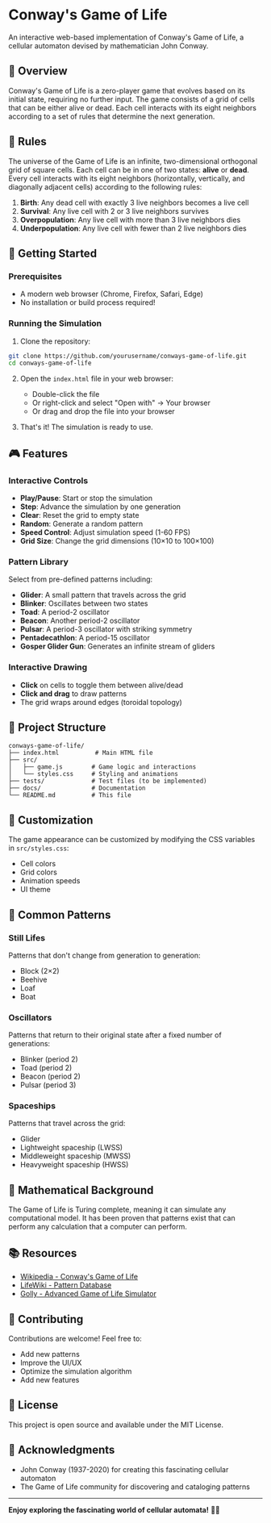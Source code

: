 # Conway's Game of Life

An interactive web-based implementation of Conway's Game of Life, a cellular automaton devised by mathematician John Conway.

## 🎯 Overview

Conway's Game of Life is a zero-player game that evolves based on its initial state, requiring no further input. The game consists of a grid of cells that can be either alive or dead. Each cell interacts with its eight neighbors according to a set of rules that determine the next generation.

## 📜 Rules

The universe of the Game of Life is an infinite, two-dimensional orthogonal grid of square cells. Each cell can be in one of two states: **alive** or **dead**. Every cell interacts with its eight neighbors (horizontally, vertically, and diagonally adjacent cells) according to the following rules:

1. **Birth**: Any dead cell with exactly 3 live neighbors becomes a live cell
2. **Survival**: Any live cell with 2 or 3 live neighbors survives
3. **Overpopulation**: Any live cell with more than 3 live neighbors dies
4. **Underpopulation**: Any live cell with fewer than 2 live neighbors dies

## 🚀 Getting Started

### Prerequisites

- A modern web browser (Chrome, Firefox, Safari, Edge)
- No installation or build process required!

### Running the Simulation

1. Clone the repository:
```bash
git clone https://github.com/yourusername/conways-game-of-life.git
cd conways-game-of-life
```

2. Open the `index.html` file in your web browser:
   - Double-click the file
   - Or right-click and select "Open with" → Your browser
   - Or drag and drop the file into your browser

3. That's it! The simulation is ready to use.

## 🎮 Features

### Interactive Controls

- **Play/Pause**: Start or stop the simulation
- **Step**: Advance the simulation by one generation
- **Clear**: Reset the grid to empty state
- **Random**: Generate a random pattern
- **Speed Control**: Adjust simulation speed (1-60 FPS)
- **Grid Size**: Change the grid dimensions (10×10 to 100×100)

### Pattern Library

Select from pre-defined patterns including:
- **Glider**: A small pattern that travels across the grid
- **Blinker**: Oscillates between two states
- **Toad**: A period-2 oscillator
- **Beacon**: Another period-2 oscillator
- **Pulsar**: A period-3 oscillator with striking symmetry
- **Pentadecathlon**: A period-15 oscillator
- **Gosper Glider Gun**: Generates an infinite stream of gliders

### Interactive Drawing

- **Click** on cells to toggle them between alive/dead
- **Click and drag** to draw patterns
- The grid wraps around edges (toroidal topology)

## 📁 Project Structure

```
conways-game-of-life/
├── index.html          # Main HTML file
├── src/
│   ├── game.js        # Game logic and interactions
│   └── styles.css     # Styling and animations
├── tests/             # Test files (to be implemented)
├── docs/              # Documentation
└── README.md          # This file
```

## 🎨 Customization

The game appearance can be customized by modifying the CSS variables in `src/styles.css`:

- Cell colors
- Grid colors
- Animation speeds
- UI theme

## 🧪 Common Patterns

### Still Lifes
Patterns that don't change from generation to generation:
- Block (2×2)
- Beehive
- Loaf
- Boat

### Oscillators
Patterns that return to their original state after a fixed number of generations:
- Blinker (period 2)
- Toad (period 2)
- Beacon (period 2)
- Pulsar (period 3)

### Spaceships
Patterns that travel across the grid:
- Glider
- Lightweight spaceship (LWSS)
- Middleweight spaceship (MWSS)
- Heavyweight spaceship (HWSS)

## 🔬 Mathematical Background

The Game of Life is Turing complete, meaning it can simulate any computational model. It has been proven that patterns exist that can perform any calculation that a computer can perform.

## 📚 Resources

- [Wikipedia - Conway's Game of Life](https://en.wikipedia.org/wiki/Conway%27s_Game_of_Life)
- [LifeWiki - Pattern Database](https://conwaylife.com/wiki/Main_Page)
- [Golly - Advanced Game of Life Simulator](http://golly.sourceforge.net/)

## 🤝 Contributing

Contributions are welcome! Feel free to:
- Add new patterns
- Improve the UI/UX
- Optimize the simulation algorithm
- Add new features

## 📄 License

This project is open source and available under the MIT License.

## 🙏 Acknowledgments

- John Conway (1937-2020) for creating this fascinating cellular automaton
- The Game of Life community for discovering and cataloging patterns

---

**Enjoy exploring the fascinating world of cellular automata!** 🦠✨
